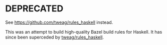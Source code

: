 # DEPRECATED

See https://github.com/tweag/rules_haskell instead.

This was an attempt to build high-quality Bazel build rules for Haskell. It
has since been superceded by
[tweag/rules_haskell](https://github.com/tweag/rules_haskell).
